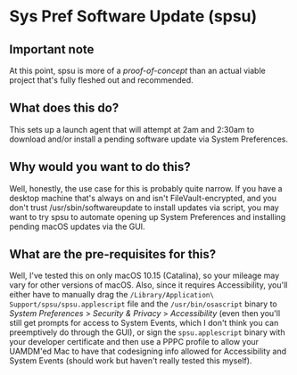 # Sys Pref Software Update (spsu)

## Important note
At this point, spsu is more of a *proof-of-concept* than an actual viable project that's fully fleshed out and recommended.

## What does this do?
This sets up a launch agent that will attempt at 2am and 2:30am to download and/or install a pending software update via System Preferences.

## Why would you want to do this?
Well, honestly, the use case for this is probably quite narrow. If you have a desktop machine that's always on and isn't FileVault-encrypted, and you don't trust /usr/sbin/softwareupdate to install updates via script, you may want to try spsu to automate opening up System Preferences and installing pending macOS updates via the GUI.

## What are the pre-requisites for this?
Well, I've tested this on only macOS 10.15 (Catalina), so your mileage may vary for other versions of macOS. Also, since it requires Accessibility, you'll either have to manually drag the `/Library/Application\ Support/spsu/spsu.applescript` file and the `/usr/bin/osascript` binary to *System Preferences* > *Security & Privacy* > *Accessibility* (even then you'll still get prompts for access to System Events, which I don't think you can preemptively do through the GUI), or sign the `spsu.applescript` binary with your developer certificate and then use a PPPC profile to allow your UAMDM'ed Mac to have that codesigning info allowed for Accessibility and System Events (should work but haven't really tested this myself).